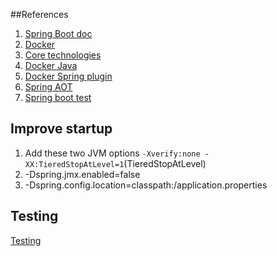 ##References
1. [Spring Boot doc](https://docs.spring.io/spring-boot/docs/current/reference/htmlsingle/#boot-features-external-config-application-property-files)
2. [Docker](https://spring.io/guides/topicals/spring-boot-docker/)
3. [Core technologies](https://docs.spring.io/spring/docs/current/spring-framework-reference/core.html#beans-scanning-index)
4. [Docker Java](https://www.youtube.com/watch?v=d7ajT14ENKk)
5. [Docker Spring plugin](https://spring.io/blog/2020/01/27/creating-docker-images-with-spring-boot-2-3-0-m1)
6. [Spring AOT](https://www.jishuwen.com/d/2dkg/zh-tw)
7. [Spring boot test](https://rieckpil.de/spring-boot-test-slices-overview-and-usage/)

## Improve startup
1. Add these two JVM options `-Xverify:none -XX:TieredStopAtLevel=1`(TieredStopAtLevel)
2. -Dspring.jmx.enabled=false 
3. -Dspring.config.location=classpath:/application.properties

## Testing
[Testing](sping/Testing)
